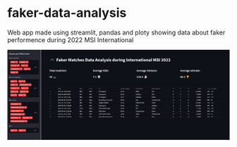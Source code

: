 # faker-data-analysis
Web app made using streamlit, pandas and ploty showing data about faker performence during 2022 MSI International

![alt text](https://github.com/MAZVREK/faker-data-analysis/blob/main/showcase.png?raw=true)
